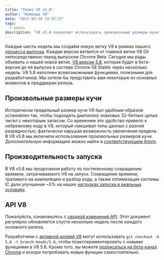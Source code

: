 ```yaml
---
title: "Релиз V8 v5.8"
author: "Команда V8"
date: "2017-03-20 13:33:37"
tags: 
  - релиз
description: "V8 v5.8 позволяет использовать произвольные размеры кучи и улучшает производительность запуска."
---
```

Каждые шесть недель мы создаём новую ветку V8 в рамках нашего [процесса выпуска](/docs/release-process). Каждая версия ветвится от главной ветки V8 Git непосредственно перед выпуском Chrome Beta. Сегодня мы рады объявить о нашей новой ветке, [V8 версии 5.8](https://chromium.googlesource.com/v8/v8.git/+log/branch-heads/5.8), которая будет в бета-версии до её выпуска в составе Chrome 58 Stable через несколько недель. V8 5.8 наполнен всевозможными функциями, полезными для разработчиков. Мы хотели бы представить вам некоторые из основных моментов в преддверии релиза.

<!--truncate-->
## Произвольные размеры кучи

Исторически предельный размер кучи V8 был удобным образом установлен так, чтобы подходить диапазону знаковых 32-битных целых чисел с некоторым запасом. Со временем это удобство привело к небрежному коду в V8, который смешивал типы данных с разной разрядностью, фактически нарушая возможность увеличения предела. В V8 v5.8 мы включили использование произвольных размеров кучи. Дополнительную информацию можно найти в [соответствующем блоге](/blog/heap-size-limit).

## Производительность запуска

В V8 v5.8 мы продолжили работу по постепенному сокращению времени, затрачиваемого V8 на запуск. Сокращение времени, тратимого на компиляцию и разбор кода, а также оптимизация системы IC дали улучшение ~5% на наших [нагрузках запуска в реальных условиях](/blog/real-world-performance).

## API V8

Пожалуйста, ознакомьтесь с [сводкой изменений API](https://docs.google.com/document/d/1g8JFi8T_oAE_7uAri7Njtig7fKaPDfotU6huOa1alds/edit). Этот документ регулярно обновляется спустя несколько недель после каждого основного релиза.

Разработчики с [активной копией V8](/docs/source-code#using-git) могут использовать `git checkout -b 5.8 -t branch-heads/5.8`, чтобы поэкспериментировать с новыми функциями в V8 5.8. Кроме того, вы можете [подписаться на бета-канал Chrome](https://www.google.com/chrome/browser/beta.html) и вскоре попробовать новые функции самостоятельно.
